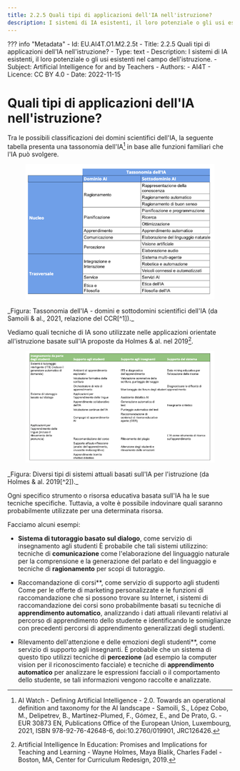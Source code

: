 ```yaml
---
title: 2.2.5 Quali tipi di applicazioni dell'IA nell'istruzione?
description: I sistemi di IA esistenti, il loro potenziale o gli usi esistenti nel campo dell'istruzione.
---
```

??? info "Metadata"
    - Id: EU.AI4T.O1.M2.2.5t
    - Title: 2.2.5 Quali tipi di applicazioni dell'IA nell'istruzione?
    - Type: text
    - Description: I sistemi di IA esistenti, il loro potenziale o gli usi esistenti nel campo dell'istruzione.
    - Subject: Artificial Intelligence for and by Teachers
    - Authors:
        - AI4T 
    - Licence: CC BY 4.0
    - Date: 2022-11-15

# Quali tipi di applicazioni dell'IA nell'istruzione?

Tra le possibili classificazioni dei domini scientifici dell'IA, la seguente tabella presenta una tassonomia dell'IA[^1] in base alle funzioni familiari che l'IA può svolgere.
<figure>
  <img src="Images/AI-Taxonomy-Samoli-al-2021-it.png" alt="Image of AI Taxonomy"/>  
</figure>
_Figura: Tassonomia dell'IA - domini e sottodomini scientifici dell'IA (da Samoili &amp; al., 2021, relazione del CCR[^1])._

Vediamo quali tecniche di IA sono utilizzate nelle applicazioni orientate all'istruzione basate sull'IA proposte da Holmes &amp; al. nel 2019[^2].
<figure>
  <img src="Images/AIED-Holmes-systems-it.png" alt="Image of AI-based education-oriented systems"/>
</figure>
_Figura: Diversi tipi di sistemi attuali basati sull'IA per l'istruzione (da Holmes &amp; al. 2019[^2])._

Ogni specifico strumento o risorsa educativa basata sull'IA ha le sue tecniche specifiche. Tuttavia, a volte è possibile indovinare quali saranno probabilmente utilizzate per una determinata risorsa.

Facciamo alcuni esempi:

- **Sistema di tutoraggio basato sul dialogo**, come servizio di insegnamento agli studenti
È probabile che tali sistemi utilizzino: tecniche di **comunicazione** come l'elaborazione del linguaggio naturale per la comprensione e la generazione del parlato e del linguaggio e tecniche di **ragionamento** per scopi di tutoraggio.

- Raccomandazione di corsi**, come servizio di supporto agli studenti
Come per le offerte di marketing personalizzate e le funzioni di raccomandazione che si possono trovare su Internet, i sistemi di raccomandazione dei corsi sono probabilmente basati su tecniche di **apprendimento automatico**, analizzando i dati attuali rilevanti relativi al percorso di apprendimento dello studente e identificando le somiglianze con precedenti percorsi di apprendimento generalizzati degli studenti.

- Rilevamento dell'attenzione e delle emozioni degli studenti**, come servizio di supporto agli insegnanti.
È probabile che un sistema di questo tipo utilizzi tecniche di **percezione** (ad esempio la computer vision per il riconoscimento facciale) e tecniche di **apprendimento automatico** per analizzare le espressioni facciali o il comportamento dello studente, se tali informazioni vengono raccolte e analizzate.


[^1]: AI Watch - Defining Artificial Intelligence - 2.0. Towards an operational definition and taxonomy for the AI landscape - Samoili, S., López Cobo, M., Delipetrev, B., Martínez-Plumed, F., Gómez, E., and De Prato, G. - EUR 30873 EN, Publications Office of the European Union, Luxembourg, 2021, ISBN 978-92-76-42648-6, doi:10.2760/019901, JRC126426.

[^2]: Artificial Intelligence In Education: Promises and Implications for Teaching and Learning - Wayne Holmes, Maya Bialik, Charles Fadel - Boston, MA, Center for Curriculum Redesign, 2019.
